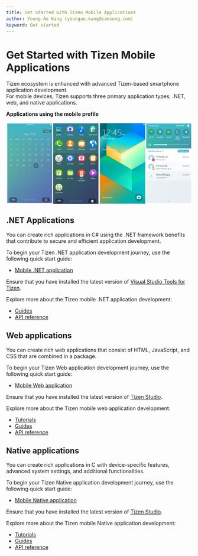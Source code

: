 ```yaml
---
title: Get Started with Tizen Mobile Applications
author: Young-Ae Kang (youngae.kang@samsung.com)
keyword: Get started
---
```


# Get Started with Tizen Mobile Applications

Tizen ecosystem is enhanced with advanced Tizen-based smartphone application development.  
For mobile devices, Tizen supports three primary application types, .NET, web, and native applications.

**Applications using the mobile profile**

![Applications using the mobile profile](media/profile_mobile.png)

## .NET Applications
You can create rich applications in C# using the .NET framework benefits that contribute to secure and efficient application development. 

To begin your Tizen .NET application development journey, use the following quick start guide:
-   [Mobile .NET application](../dotnet/guides/user-interface/xamarin/mobile/first-app.md)

Ensure that you have installed the latest version of [Visual Studio Tools for Tizen](https://marketplace.visualstudio.com/items?itemName=tizen.VSToolsforTizen).
	
Explore more about the Tizen mobile .NET application development:
-   [Guides](../dotnet/guides/index.md)
-   [API reference ](../dotnet/api/overview.md)

## Web applications
You can create rich web applications that consist of HTML, JavaScript, and CSS that are combined in a package. 

To begin your Tizen Web application development journey, use the following quick start guide:
-   [Mobile Web application](../web/get-started/mobile/first-app.md)

Ensure that you have installed the latest version of [Tizen Studio](https://developer.tizen.org/development/tizen-studio/download).

Explore more about the Tizen mobile web application development:
-   [Tutorials](../web/tutorials/overview.md)
-   [Guides](../web/guides/index.md)
-   [API reference](../web/api/index.md) 

## Native applications
You can create rich applications in C with device-specific features, advanced system settings, and additional functionalities.

To begin your Tizen Native application development journey, use the following quick start guide:
-   [Mobile Native application](../native/get-started/mobile/first-app.md)

Ensure that you have installed the latest version of [Tizen Studio](https://developer.tizen.org/development/tizen-studio/download).

Explore more about the Tizen mobile Native application development:
-   [Tutorials](../native/tutorials/overview.md)
-   [Guides](../native/guides/index.md)
-   [API reference](../native/api/overview.md)

